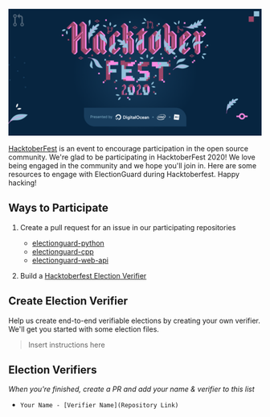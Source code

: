 [![HacktoberFest Banner](images/hacktoberfest-banner.png)](https://hacktoberfest.digitalocean.com/)

[HacktoberFest](https://hacktoberfest.digitalocean.com/) is an event to encourage participation in the open source community. We're glad to be participating in HacktoberFest 2020! We love being engaged in the community and we hope you'll join in. Here are some resources to engage with ElectionGuard during Hacktoberfest. Happy hacking!


## Ways to Participate
1. Create a pull request for an issue in our participating repositories
    - [electionguard-python](https://github.com/microsoft/electionguard-python?q=is%3Aissue+is%3Aopen+label%3Ahacktoberfest)
    - [electionguard-cpp](https://github.com/microsoft/electionguard-cpp?q=is%3Aissue+is%3Aopen+label%3Ahacktoberfest)
    - [electionguard-web-api](https://github.com/microsoft/electionguard-web-api?q=is%3Aissue+is%3Aopen+label%3Ahacktoberfest)

2. Build a [Hacktoberfest Election Verifier]()

## Create Election Verifier

Help us create end-to-end verifiable elections by creating your own verifier.
We'll get you started with some election files. 

> Insert instructions here


## Election Verifiers
_When you're finished, create a PR and add your name & verifier to this list_

- `Your Name - [Verifier Name](Repository Link)`